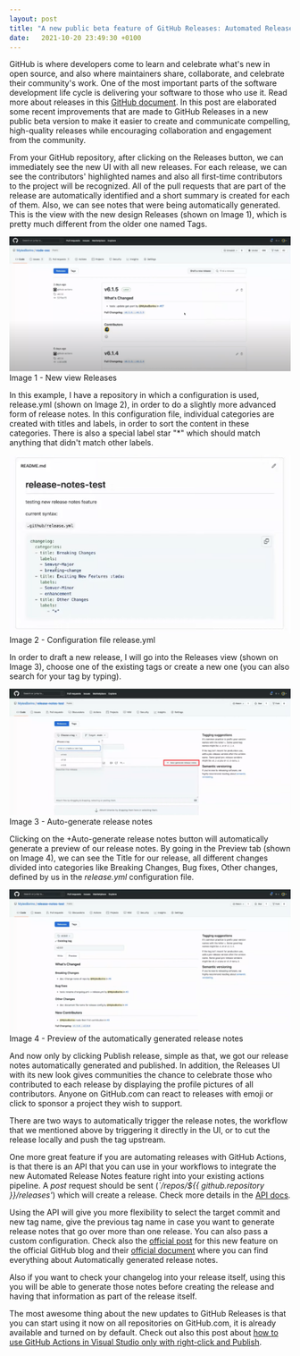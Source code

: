 ```yaml
---
layout: post
title: "A new public beta feature of GitHub Releases: Automated Release Notes"
date:   2021-10-20 23:49:30 +0100
---
```


GitHub is where developers come to learn and celebrate what's new in open source, and also where maintainers share, collaborate, and celebrate their community's work. One of the most important parts of the software development life cycle is delivering your software to those who use it. Read more about releases in this [GitHub document](https://docs.github.com/en/repositories/releasing-projects-on-github/about-releases). In this post are elaborated some recent improvements that are made to GitHub Releases in a new public beta version to make it easier to create and communicate compelling, high-quality releases while encouraging collaboration and engagement from the community.

From your GitHub repository, after clicking on the Releases button, we can immediately see the new UI with all new releases. For each release, we can see the contributors' highlighted names and also all first-time contributors to the project will be recognized. All of the pull requests that are part of the release are automatically identified and a short summary is created for each of them. Also, we can see notes that were being automatically generated. This is the view with the new design Releases (shown on Image 1), which is pretty much different from the older one named Tags.

![Image 1 - New view Releases](/assets/images/2021/10/Image-1-New-view-Releases-1024x488.png)
Image 1 - New view Releases

In this example, I have a repository in which a configuration is used, release.yml (shown on Image 2), in order to do a slightly more advanced form of release notes. In this configuration file, individual categories are created with titles and labels, in order to sort the content in these categories. There is also a special label star "*" which should match anything that didn't match other labels.

![Image 2 - Configuration file release.yml](/assets/images/2021/10/Image-2-Configuration-file-release.yml_.png)
Image 2 - Configuration file release.yml

In order to draft a new release, I will go into the Releases view (shown on Image 3), choose one of the existing tags or create a new one (you can also search for your tag by typing).

![Image 3 - Auto-generate release notes](/assets/images/2021/10/Image-3-Auto-generate-release-notes-1024x459.png)
Image 3 - Auto-generate release notes

Clicking on the +Auto-generate release notes button will automatically generate a preview of our release notes. By going in the Preview tab (shown on Image 4), we can see the Title for our release, all different changes divided into categories like Breaking Changes, Bug fixes, Other changes, defined by us in the *release.yml* configuration file.

![Image 4 - Preview of the automatically generated release notes](/assets/images/2021/10/Image-4-Preview-of-the-automatically-generated-release-notes-1024x518.png)
Image 4 - Preview of the automatically generated release notes

And now only by clicking Publish release, simple as that, we got our release notes automatically generated and published. In addition, the Releases UI with its new look gives communities the chance to celebrate those who contributed to each release by displaying the profile pictures of all contributors. Anyone on GitHub.com can react to releases with emoji or click to sponsor a project they wish to support.

There are two ways to automatically trigger the release notes, the workflow that we mentioned above by triggering it directly in the UI, or to cut the release locally and push the tag upstream.

One more great feature if you are automating releases with GitHub Actions, is that there is an API that you can use in your workflows to integrate the new Automated Release Notes feature right into your existing actions pipeline. A *post* request should be sent (*`/repos/${{ github.repository }}/releases'*) which will create a release. Check more details in the [API docs](https://docs.github.com/en/rest/reference/repos#create-a-release).

Using the API will give you more flexibility to select the target commit and new tag name, give the previous tag name in case you want to generate release notes that go over more than one release. You can also pass a custom configuration. Check also the [official post](https://github.blog/2021-10-04-beta-github-releases-improving-release-experience/) for this new feature on the official GitHub blog and their [official document](https://docs.github.com/en/repositories/releasing-projects-on-github/automatically-generated-release-notes) where you can find everything about Automatically generated release notes. 

Also if you want to check your changelog into your release itself, using this you will be able to generate those notes before creating the release and having that information as part of the release itself.

The most awesome thing about the new updates to GitHub Releases is that you can start using it now on all repositories on GitHub.com, it is already available and turned on by default. Check out also this post about [how to use GitHub Actions in Visual Studio only with right-click and Publish](https://mohamedradwan.com/2021/10/06/using-github-actions-in-visual-studio-only-with-right-click-and-publish/).
